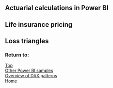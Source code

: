 ## Actuarial calculations in Power BI

## Life insurance pricing

## Loss triangles

### Return to: 
[Top](#actuarial-calculations-in-power-bi)  
[Other Power BI samples](/Power-BI-samples/)  
[Overview of DAX patterns](/Power-BI-samples-DAX-patterns/)  
[Home](/.)
